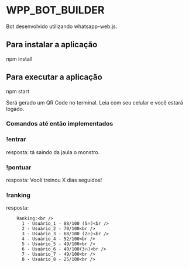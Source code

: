 # WPP_BOT_BUILDER

Bot desenvolvido utilizando whatsapp-web.js.

## Para instalar a aplicação
  npm install
  
  
## Para executar a aplicação
  npm start
  
  Será gerado um QR Code no terminal. Leia com seu celular e você estará logado.
  
  
### Comandos até então implementados
  ### !entrar <Nome>
  
  resposta:
    tá saindo da jaula o monstro.
    
    
   ### !pontuar
   
   resposta:
    Você treinou X dias seguidos!
    
   ### !ranking
   
   resposta:
  ```
      Ranking:<br />
        1 - Usuário_1 - 88/100 (5🔥)<br />
        2 - Usuário_2 - 70/100<br />
        3 - Usuário_3 - 68/100 (2🔥)<br />
        4 - Usuário_4 - 52/100<br />
        5 - Usuário_5 - 49/100<br />
        6 - Usuário_6 - 49/100(3🔥)<br />
        7 - Usuário_7 - 49/100<br />
        8 - Usuário_8 - 25/100<br />
   ```
  
  
